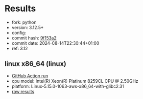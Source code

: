 # Results

- fork: python
- version: 3.12.5+
- config: 
- commit hash: [9f153a2](https://github.com/python/cpython/commit/9f153a2)
- commit date: 2024-08-14T22:30:44+01:00
- ref: 3.12

## linux x86_64 (linux)

- [GitHub Action run](https://github.com/facebookexperimental/free-threading-benchmarking/actions/runs/10395533870)
- cpu model: Intel(R) Xeon(R) Platinum 8259CL CPU @ 2.50GHz
- platform: Linux-5.15.0-1063-aws-x86_64-with-glibc2.31
- [raw results](bm-20240814-linux-x86_64-python-3.12-3.12.5%2B-9f153a2.json)

